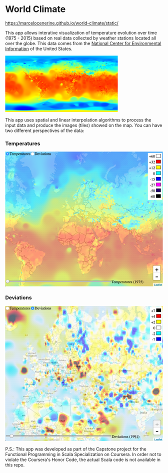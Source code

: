 # World Climate

https://marcelocenerine.github.io/world-climate/static/

This app allows interative visualization of temperature evolution over time (1975 - 2015) based on real data collected by weather stations located all over the globe. This data comes from the [National Center for Environmental Information](https://www.ncei.noaa.gov/) of the United States.

![Temperatures](static/sample.png)


This app uses spatial and linear interpolation algorithms to process the input data and produce the images (tiles) showed on the map. You can have two different perspectives of the data:

### Temperatures

![Temperatures](static/temperatures_sample.png)


### Deviations

![Deviations](static/deviations_sample.png)



P.S.: This app was developed as part of the Capstone project for the Functional Programming in Scala Specialization on Coursera. In order not to violate the Coursera's Honor Code, the actual Scala code is not available in this repo.

